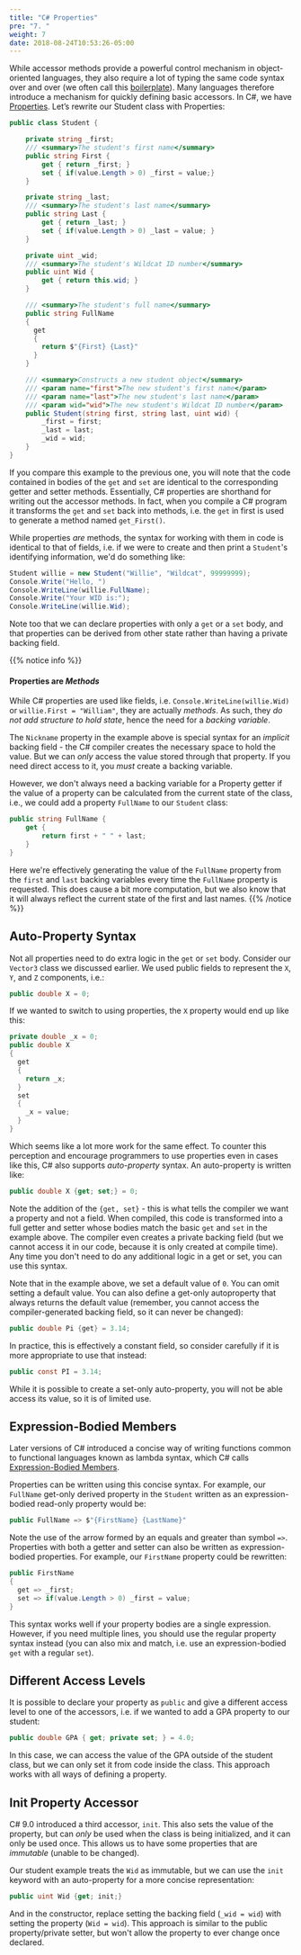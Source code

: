 ```yaml
---
title: "C# Properties"
pre: "7. "
weight: 7
date: 2018-08-24T10:53:26-05:00
---
```


While accessor methods provide a powerful control mechanism in object-oriented languages, they also require a lot of typing the same code syntax over and over (we often call this [boilerplate](https://en.wikipedia.org/wiki/Boilerplate_text)).  Many languages therefore introduce a mechanism for quickly defining basic accessors.  In C#, we have [Properties](https://docs.microsoft.com/en-us/dotnet/csharp/programming-guide/classes-and-structs/properties).  Let’s rewrite our Student class with Properties:

```csharp
public class Student {

    private string _first;
    /// <summary>The student's first name</summary>
    public string First {
        get { return _first; }
        set { if(value.Length > 0) _first = value;}
    }

    private string _last;
    /// <summary>The student's last name</summary>
    public string Last {
        get { return _last; }
        set { if(value.Length > 0) _last = value; }
    }

    private uint _wid;
    /// <summary>The student's Wildcat ID number</summary>
    public uint Wid {
        get { return this.wid; }
    }

    /// <summary>The student's full name</summary>
    public string FullName 
    {
      get 
      {
        return $"{First} {Last}"
      }
    }

    /// <summary>Constructs a new student object</summary>
    /// <param name="first">The new student's first name</param>
    /// <param name="last">The new student's last name</param>
    /// <param wid="wid">The new student's Wildcat ID number</param>
    public Student(string first, string last, uint wid) {
        _first = first;
        _last = last;
        _wid = wid;
    }
}
```

If you compare this example to the previous one, you will note that the code contained in bodies of the `get` and `set` are identical to the corresponding getter and setter methods. Essentially, C# properties are shorthand for writing out the accessor methods.  In fact, when you compile a C# program it transforms the `get` and `set` back into methods, i.e. the `get` in first is used to generate a method named `get_First()`.

While properties _are_ methods, the syntax for working with them in code is identical to that of fields, i.e. if we were to create and then print a `Student`'s identifying information, we'd do something like: 

```csharp
Student willie = new Student("Willie", "Wildcat", 99999999);
Console.Write("Hello, ")
Console.WriteLine(willie.FullName);
Console.Write("Your WID is:");
Console.WriteLine(willie.Wid);
```

Note too that we can declare properties with only a `get` or a `set` body, and that properties can be derived from other state rather than having a private backing field.


{{% notice info %}}
#### Properties are _Methods_

While C# properties are used like fields, i.e. `Console.WriteLine(willie.Wid)` or `willie.First = "William"`, they are actually _methods_.  As such, they _do not add structure to hold state_, hence the need for a _backing variable_.  

The `Nickname` property in the example above is special syntax for an _implicit_ backing field - the C# compiler creates the necessary space to hold the value.  But we can _only_ access the value stored through that property.  If you need direct access to it, you _must_ create a backing variable.

However, we don't always need a backing variable for a Property getter if the value of a property can be calculated from the current state of the class, i.e., we could add a property `FullName` to our `Student` class:

```csharp 
public string FullName {
    get {
        return first + " " + last;
    }
}
```

Here we're effectively generating the value of the `FullName` property from the `first` and `last` backing variables every time the `FullName` property is requested.  This does cause a bit more computation, but we also know that it will always reflect the current state of the first and last names.
{{% /notice %}}

## Auto-Property Syntax
Not all properties need to do extra logic in the `get` or `set` body.  Consider our `Vector3` class we discussed earlier. We used public fields to represent the `X`, `Y`, and `Z` components, i.e.:

```csharp
public double X = 0;
```

If we wanted to switch to using properties, the `X` property would end up like this:

```csharp
private double _x = 0;
public double X 
{
  get 
  {
    return _x;
  }
  set 
  {
    _x = value;
  }
}
```

Which seems like a lot more work for the same effect. To counter this perception and encourage programmers to use properties even in cases like this, C# also supports _auto-property_ syntax. An auto-property is written like:

```csharp
public double X {get; set;} = 0;
```

Note the addition of the `{get, set}` - this is what tells the compiler we want a property and not a field.  When compiled, this code is transformed into a full getter and setter whose bodies match the basic `get` and `set` in the example above. The compiler even creates a private backing field (but we cannot access it in our code, because it is only created at compile time).  Any time you don't need to do any additional logic in a get or set, you can use this syntax.  

Note that in the example above, we set a default value of `0`.  You can omit setting a default value.  You can also define a get-only autoproperty that always returns the default value (remember, you cannot access the compiler-generated backing field, so it can never be changed):

```csharp
public double Pi {get} = 3.14;
```

In practice, this is effectively a constant field, so consider carefully if it is more appropriate to use that instead:

```csharp
public const PI = 3.14;
```

While it is possible to create a set-only auto-property, you will not be able access its value, so it is of limited use.

## Expression-Bodied Members

Later versions of C# introduced a concise way of writing functions common to functional languages known as lambda syntax, which C# calls [Expression-Bodied Members](https://learn.microsoft.com/en-us/dotnet/csharp/programming-guide/statements-expressions-operators/expression-bodied-members). 

Properties can be written using this concise syntax.  For example, our `FullName` get-only derived property in the `Student` written as an expression-bodied read-only property would be:

```csharp
public FullName => $"{FirstName} {LastName}"
```

Note the use of the arrow formed by an equals and greater than symbol `=>`.  Properties with both a getter and setter can also be written as expression-bodied properties.  For example, our `FirstName` property could be rewritten:

```csharp
public FirstName 
{
  get => _first;
  set => if(value.Length > 0) _first = value;
}
```

This syntax works well if your property bodies are a single expression.  However, if you need multiple lines, you should use the regular property syntax instead (you can also mix and match, i.e. use an expression-bodied `get` with a regular `set`).

## Different Access Levels

It is possible to declare your property as `public` and give a different access level to one of the accessors, i.e. if we wanted to add a GPA property to our student:

```csharp
public double GPA { get; private set; } = 4.0;
```

In this case, we can access the value of the GPA outside of the student class, but we can only set it from code inside the class. This approach works with all ways of defining a property.

## Init Property Accessor

C# 9.0 introduced a third accessor, `init`.  This also sets the value of the property, but can _only_ be used when the class is being initialized, and it can only be used once. This allows us to have some properties that are _immutable_ (unable to be changed).

Our student example treats the `Wid` as immutable, but we can use the `init` keyword with an auto-property for a more concise representation:

```csharp
public uint Wid {get; init;}
```

And in the constructor, replace setting the backing field (`_wid = wid`) with setting the property (`Wid = wid`). This approach is similar to the public property/private setter, but won't allow the property to ever change once declared.